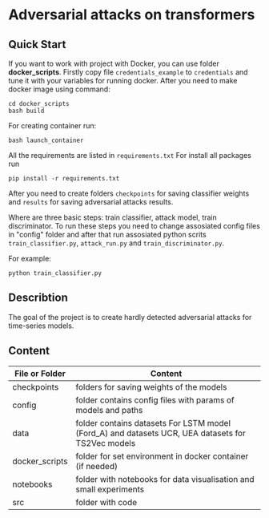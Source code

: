 # Adversarial attacks on transformers 

## Quick Start

If you want to work with project with Docker, you can use folder **docker_scripts**.
Firstly copy file `credentials_example` to `credentials` and tune it with your variables for running docker. After you need to make docker image using command:

```
cd docker_scripts
bash build
```

For creating container run:

```
bash launch_container
```

All the requirements are listed in `requirements.txt`
For install all packages run

```
pip install -r requirements.txt
```

After you need to create folders `checkpoints` for saving classifier weights and `results` for saving adversarial attacks results.

Where are three basic steps: train classifier, attack model, train discriminator.
To run these steps you need to change assosiated config files in "config" folder and after that run assosiated python scrits `train_classifier.py`, `attack_run.py` and `train_discriminator.py`.

For example:
```
python train_classifier.py
```
## Describtion

The goal of the project is to create hardly detected adversarial attacks for time-series models.

## Content


| File or Folder | Content |
| --- | --- |
| checkpoints| folders for saving weights of the models |
| config | folder contains config files with params of models and paths |
| data | folder contains datasets For LSTM model (Ford_A) and datasets UCR, UEA datasets for TS2Vec models |
| docker_scripts | folder for set environment in docker container (if needed) |
| notebooks | folder with notebooks for data visualisation and small experiments|
| src | folder with code|
